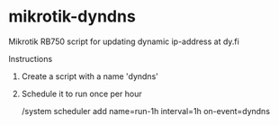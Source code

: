 # mikrotik-dyndns
Mikrotik RB750 script for updating dynamic ip-address at dy.fi

Instructions

1. Create a script with a name 'dyndns'
2. Schedule it to run once per hour

    /system scheduler add name=run-1h interval=1h on-event=dyndns
